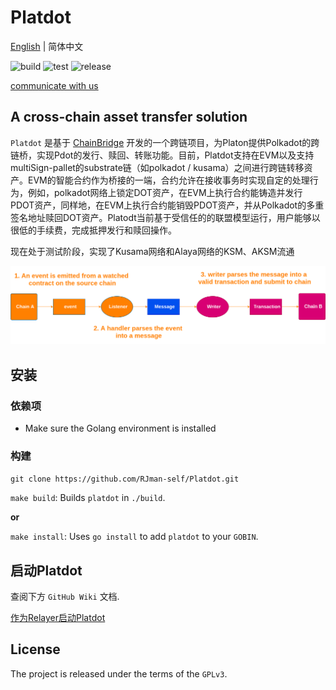 # Platdot

[English](../README.md) | 简体中文

​![build](https://img.shields.io/badge/build-passing-{})    ![test](https://img.shields.io/badge/test-passing-{})   ![release](https://img.shields.io/badge/release-v1.0.0-E6007A)

[communicate with us](https://matrix.to/#/#platdot:matrix.org?via=matrix.org)

## A cross-chain asset transfer solution

`Platdot` 是基于 [ChainBridge](https://github.com/ChainSafe/ChainBridge) 开发的一个跨链项目，为Platon提供Polkadot的跨链桥，实现Pdot的发行、赎回、转账功能。目前，Platdot支持在EVM以及支持multiSign-pallet的substrate链（如polkadot / kusama）之间进行跨链转移资产。EVM的智能合约作为桥接的一端，合约允许在接收事务时实现自定的处理行为，例如，polkadot网络上锁定DOT资产，在EVM上执行合约能铸造并发行PDOT资产，同样地，在EVM上执行合约能销毁PDOT资产，并从Polkadot的多重签名地址赎回DOT资产。Platodt当前基于受信任的的联盟模型运行，用户能够以很低的手续费，完成抵押发行和赎回操作。

现在处于测试阶段，实现了Kusama网络和Alaya网络的KSM、AKSM流通

![Platdot-overview](Platdot-overview.png)

## 安装

### 依赖项

+ Make sure the Golang environment is installed

### 构建

`git clone https://github.com/RJman-self/Platdot.git`

`make build`: Builds `platdot` in `./build`.

**or**

`make install`: Uses `go install` to add `platdot` to your `GOBIN`.

## 启动Platdot

查阅下方 `GitHub Wiki` 文档.

[作为Relayer启动Platdot](https://github.com/RJman-self/Platdot/wiki/Start-Platdot-as-a-relayer)

## License

The project is released under the terms of the `GPLv3`.
